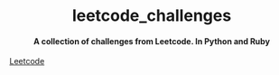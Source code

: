 <h1 align='center'>leetcode_challenges</h1>

<h4 align='center'>A collection of challenges from Leetcode. In Python and Ruby</h4>

[Leetcode](https://leetcode.com)
